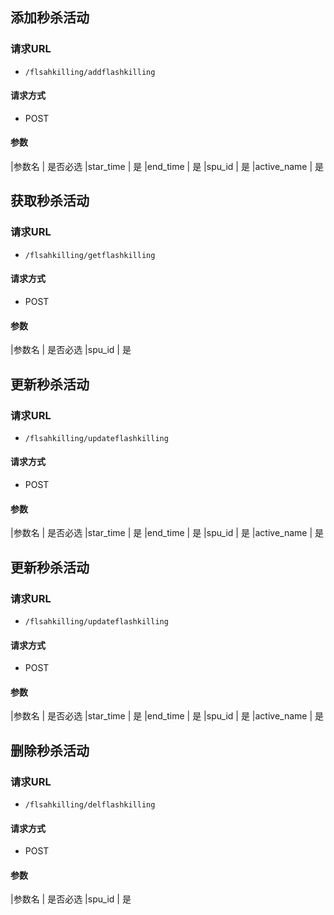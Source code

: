 ## 添加秒杀活动

### 请求URL
- `/flsahkilling/addflashkilling`

#### 请求方式

- POST

#### 参数

|参数名    | 是否必选
|star_time |   是
|end_time  |   是
|spu_id    |   是
|active_name |   是



## 获取秒杀活动

### 请求URL
- `/flsahkilling/getflashkilling`

#### 请求方式

- POST

#### 参数

|参数名    | 是否必选
|spu_id    |   是
 

## 更新秒杀活动

### 请求URL
- `/flsahkilling/updateflashkilling`

#### 请求方式

- POST

#### 参数

|参数名    | 是否必选
|star_time |   是
|end_time  |   是
|spu_id    |   是
|active_name |   是


## 更新秒杀活动

### 请求URL
- `/flsahkilling/updateflashkilling`

#### 请求方式

- POST

#### 参数

|参数名    | 是否必选
|star_time |   是
|end_time  |   是
|spu_id    |   是
|active_name |   是




## 删除秒杀活动

### 请求URL
- `/flsahkilling/delflashkilling`

#### 请求方式

- POST

#### 参数

|参数名    | 是否必选
|spu_id    |   是
 
